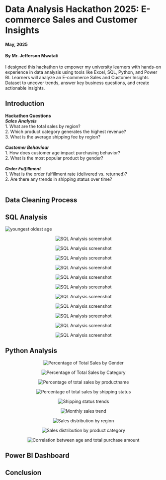 # Data Analysis Hackathon 2025: E-commerce Sales and Customer Insights

#### **May, 2025** 
#### **By Mr. Jefferson Mwatati**
I designed this hackathon to empower my university learners with hands-on experience in data analysis using tools like Excel, SQL, Python, and Power BI. Learners will analyze an E-commerce Sales and Customer Insights Dataset to uncover trends, answer key business questions, and create actionable insights.

## Introduction

**Hackathon Questions**<br/>
***Sales Analysis***<br/>
    1. What are the total sales by region?<br/>
    2. Which product category generates the highest revenue?<br/>
    3. What is the average shipping fee by region?<br/>
    <br/>
***Customer Behaviour***<br/>
    1. How does customer age impact purchasing behavior?<br/>
    2. What is the most popular product by gender?<br/>
    <br/>
***Order Fulfillment***<br/>
    1. What is the order fulfillment rate (delivered vs. returned)?<br/>
    2. Are there any trends in shipping status over time?<br/>
    <br/>

## Data Cleaning Process


## SQL Analysis
<p align="left"> <img src="img/01youngestoldestage.PNG" alt="youngest oldest age"> </p>

<p align="center"> <img src="img/02numberofproducts.PNG" alt="SQL Analysis screenshot"> </p>

<p align="center"> <img src="img/03expensive.PNG" alt="SQL Analysis screenshot"> </p>

<p align="center"> <img src="img/04regionavgshippingfee.PNG" alt="SQL Analysis screenshot"> </p>

<p align="center"> <img src="img/05regionsales.PNG" alt="SQL Analysis screenshot"> </p>

<p align="center"> <img src="img/06fulfillmentrate.PNG" alt="SQL Analysis screenshot"> </p>

<p align="center"> <img src="img/07boughtmanytimes.PNG" alt="SQL Analysis screenshot"> </p>

<p align="center"> <img src="img/08agegroupavgordervalue.PNG" alt="SQL Analysis screenshot"> </p>

<p align="center"> <img src="img/09agegroupnumberofpurchases.PNG" alt="SQL Analysis screenshot"> </p>

<p align="center"> <img src="img/10agegrouptotalspending.PNG" alt="SQL Analysis screenshot"> </p>

<p align="center"> <img src="img/11highandlowrevenue.PNG" alt="SQL Analysis screenshot"> </p>

<p align="center"> <img src="img/12statisticsofagegroups.PNG" alt="SQL Analysis screenshot"> </p>


## Python Analysis

<p align="center"> <img src="img/percentageoftotalsalesbygender.PNG" alt="Percentage of Total Sales by Gender"> </p>

<p align="center"> <img src="img/percentageoftotalsalesbycategory.PNG" alt="Percentage of Total Sales by Category"> </p>

<p align="center"> <img src="img/percentageoftotalsalesbyproductname.PNG" alt="Percentage of total sales by productname"> </p>

<p align="center"> <img src="img/percentageoftotalsalesbyshippingstatus.PNG" alt="Percentage of total sales by shipping status"> </p>

<p align="center"> <img src="img/shippingstatustrends.PNG" alt="Shipping status trends"> </p>

<p align="center"> <img src="img/monthlysalestrend.PNG" alt="Monthly sales trend"> </p>

<p align="center"> <img src="img/salesdistributionbyregion.PNG" alt="Sales distribution by region"> </p>

<p align="center"> <img src="img/salesdistributionbyproductcategory.PNG" alt="Sales distribution by product category"> </p>

<p align="center"> <img src="img/correlationbetweenageandtotalpurchaseamount.PNG" alt="Correlation between age and total purchase amount"> </p>





## Power BI Dashboard


## Conclusion


